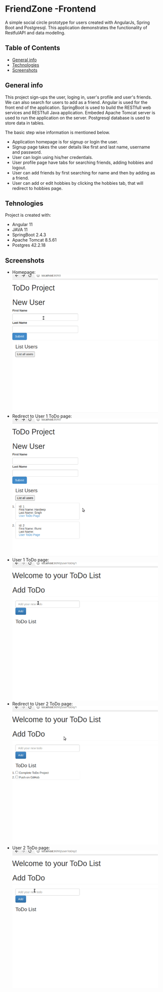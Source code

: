 # FriendZone -Frontend
A simple social circle prototype for users created with AngularJs, Spring Boot and Postgresql. This application demonstrates the functionality of RestfulAPI and data modellng.

## Table of Contents
* [General info](#general-info)
* [Technologies](#technologies)
* [Screenshots](#screenshots)


## General info
This project sign-ups the user, loging in, user's profile and user's friends. We can also search for users to add as a friend. 
Angular is used for the front end of the application. SpringBoot is used to build the RESTfull web services and RESTfull Java application. Embeded Apache Tomcat server is used to run the application on the server. Postgresql database is used to store data in tables.

The basic step wise information is mentioned below.
* Application homepage is for signup or login the user. 
* Signup page takes the user details like first and last name, username and password.
* User can login using his/her credentials.
* User profile page have tabs for searching friends, adding hobbies and logout.
* User can add friends by first searching for name and then by adding as a friend.
* User can add or edit hobbies by clicking the hobbies tab, that will redirect to hobbies page.

## Tehnologies
Project is created with:
* Angular 11
* JAVA 11
* SpringBoot 2.4.3
* Apache Tomcat 8.5.61
* Postgres 42.2.18

## Screenshots
* Homepage: ![alt-text](https://github.com/hardeep85singh/ToDo/blob/main/screenshots/AddUsers.gif)
* Redirect to User 1 ToDo page: ![alt-text](https://github.com/hardeep85singh/ToDo/blob/main/screenshots/RedirectToUserToDoPage.gif)
* User 1 ToDo page: ![alt-text](https://github.com/hardeep85singh/ToDo/blob/main/screenshots/User1ToDoPage.gif) 
* Redirect to User 2 ToDo page: ![alt-text](https://github.com/hardeep85singh/ToDo/blob/main/screenshots/RedirectToUser2ToDoPage.gif)
* User 2 ToDo page: ![alt-text](https://github.com/hardeep85singh/ToDo/blob/main/screenshots/User2ToDoPage.gif)
